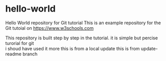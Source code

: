 # hello-world

Hello World repository for Git tutorial
This is an example repository for the Git tutoial on https://www.w3schools.com

This repository is built step by step in the tutorial.
it is simple but percise turorial for git  
i shoud have used it more
this is from a local update
this is from update-readme branch
